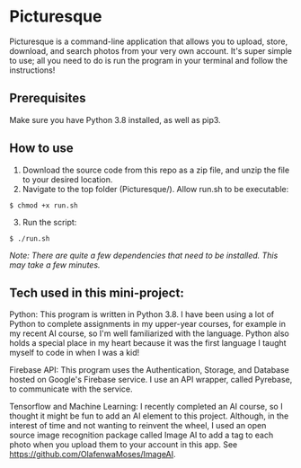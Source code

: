 # Picturesque

Picturesque is a command-line application that allows you to upload, store, download, and search photos from your very own account. It's super simple to use; all you need to do is run the program in your terminal and follow the instructions!

## Prerequisites

Make sure you have Python 3.8 installed, as well as pip3.

## How to use

1. Download the source code from this repo as a zip file, and unzip the file to your desired location.
2. Navigate to the top folder (Picturesque/). Allow run.sh to be executable:
```
$ chmod +x run.sh
```

3. Run the script:
```
$ ./run.sh
```

*Note: There are quite a few dependencies that need to be installed. This may take a few minutes.* 

## Tech used in this mini-project:

Python:
This program is written in Python 3.8. I have been using a lot of Python to complete assignments in my upper-year courses, for example in my recent AI course, so I'm well familiarized with the language. Python also holds a special place in my heart because it was the first language I taught myself to code in when I was a kid!

Firebase API:
This program uses the Authentication, Storage, and Database hosted on Google's Firebase service. I use an API wrapper, called Pyrebase, to communicate with the service.

Tensorflow and Machine Learning:
I recently completed an AI course, so I thought it might be fun to add an AI element to this project. Although, in the interest of time and not wanting to reinvent the wheel, I used an open source image recognition package called Image AI to add a tag to each photo when you upload them to your account in this app. See https://github.com/OlafenwaMoses/ImageAI.




